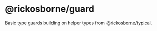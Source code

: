 # @rickosborne/guard

Basic type guards building on helper types from  [@rickosborne/typical](https://www.npmjs.com/package/@rickosborne/typical).
